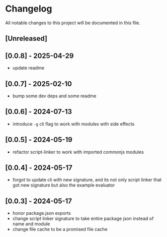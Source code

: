 # Changelog

All notable changes to this project will be documented in this file.

## [Unreleased]

## [0.0.8] - 2025-04-29

- update readme

## [0.0.7] - 2025-02-10

- bump some dev deps and some readme

## [0.0.6] - 2024-07-13

- introduce `-g` cli flag to work with modules with side effects

## [0.0.5] - 2024-05-19

- refactor script-linker to work with imported commonjs modules

## [0.0.4] - 2024-05-17

- forgot to update cli with new signature, and its not only script linker that got new signature but also the example evaluator

## [0.0.3] - 2024-05-17

- honor package.json exports
- change script linker signature to take entire package json instead of name and module
- change file cache to be a promised file cache
